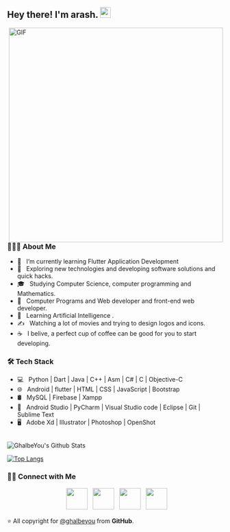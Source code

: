 <h2> Hey there! I'm arash. <img src="https://github.com/souvikguria98/souvikguria98/blob/master/Hi.gif" width="25"></h2>
<img align="right" alt="GIF" src="https://raw.githubusercontent.com/GhalbeYou/GhalbeYou/master/gif3.gif" width="500"/>

<h3> 👨🏻‍💻 About Me </h3>

- 🔭 &nbsp; I’m currently learning Flutter Application Development
- 🤔 &nbsp; Exploring new technologies and developing software solutions and quick hacks.
- 🎓 &nbsp; Studying Computer Science, computer programming and Mathematics.
- 💼 &nbsp; Computer Programs and Web developer and front-end web developer.
- 🌱 &nbsp; Learning Artificial Intelligence .
- ✍️ &nbsp; Watching a lot of movies and trying to design logos and icons.
- ☕ &nbsp; I belive, a perfect cup of coffee can be good for you to start developing. 

<h3>🛠 Tech Stack</h3>

- 💻 &nbsp; Python | Dart | Java | C++  | Asm | C# | C | Objective-C
- 🌐 &nbsp; Android | flutter | HTML | CSS | JavaScript | Bootstrap 
- 🛢 &nbsp; MySQL | Firebase | Xampp
- 🔧 &nbsp; Android Studio | PyCharm | Visual Studio code | Eclipse | Git | Sublime Text
- 🖥 &nbsp; Adobe Xd | Illustrator | Photoshop | OpenShot

<br>

<img align="center" src="https://github-readme-stats.vercel.app/api?username=GhalbeYou&include_all_commits=true&count_private=true&show_icons=true&line_height=20&title_color=7A7ADB&icon_color=2234AE&text_color=D3D3D3&bg_color=0,000000,130F40" alt="GhalbeYou's Github Stats">

</br>

[![Top Langs](https://github-readme-stats.vercel.app/api/top-langs/?username=GhalbeYou&layout=compact&text_color=daf7dc&bg_color=151515)](https://github.com/GhalbeYou/github-readme-stats)


<h3> 🤝🏻 Connect with Me </h3>

<p align="center">
&nbsp; <a href="https://twitter.com/AminiAccount" target="_blank" rel="noopener noreferrer"><img src="https://img.icons8.com/plasticine/100/000000/twitter.png" width="50" /></a>  
&nbsp; <a href="https://www.instagram.com/" target="_blank" rel="noopener noreferrer"><img src="https://img.icons8.com/plasticine/100/000000/instagram-new.png" width="50" /></a>  
&nbsp; <a href="https://www.linkedin.com/" target="_blank" rel="noopener noreferrer"><img src="https://img.icons8.com/plasticine/100/000000/linkedin.png" width="50" /></a>
&nbsp; <a href="mailto:arashaminiasdf@gmail.com" target="_blank" rel="noopener noreferrer"><img src="https://img.icons8.com/plasticine/100/000000/gmail.png"  width="50" /></a>
</p>

⭐️ All copyright for [@ghalbeyou](https://github.com/ghalbeyou) from **GitHub**.
